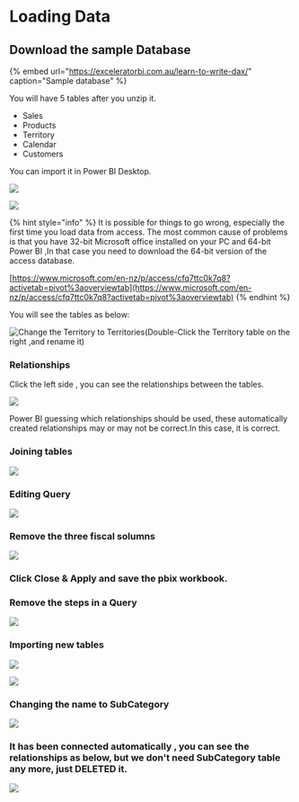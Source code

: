 # Loading Data

## Download the sample Database

{% embed url="https://exceleratorbi.com.au/learn-to-write-dax/" caption="Sample database" %}

You will have 5 tables after you unzip it. 

* Sales
* Products
* Territory
* Calendar
* Customers

You can import it in Power BI Desktop.

![](.gitbook/assets/image%20%2812%29.png)

![](.gitbook/assets/image%20%2810%29.png)



{% hint style="info" %}
It is possible for things to go wrong, especially the first time you load data from access. The most common cause of problems is that you have 32-bit Microsoft office installed on your PC and 64-bit Power BI ,In that case you need to download the 64-bit version of the access database.

[https://www.microsoft.com/en-nz/p/access/cfq7ttc0k7q8?activetab=pivot%3aoverviewtab](https://www.microsoft.com/en-nz/p/access/cfq7ttc0k7q8?activetab=pivot%3aoverviewtab)
{% endhint %}

You will see the tables as below:

![Change the Territory to Territories\(Double-Click the Territory table on the right ,and rename it\)](.gitbook/assets/image%20%282%29.png)

### Relationships

Click the left side , you can see the relationships between the tables.

![](.gitbook/assets/image%20%284%29.png)

Power BI guessing which relationships should be used, these automatically created relationships may or may not be correct.In this case, it is correct.

### Joining tables

![](.gitbook/assets/image%20%2823%29.png)

### Editing Query

![](.gitbook/assets/image%20%2817%29.png)

### Remove the three fiscal solumns

![](.gitbook/assets/image%20%2838%29.png)

### Click Close & Apply and save the pbix workbook.

### Remove the steps in a Query

![](.gitbook/assets/image%20%281%29.png)

### Importing new tables 

![](.gitbook/assets/image%20%2816%29.png)

![](.gitbook/assets/image%20%2815%29.png)

### Changing the name to SubCategory

![](.gitbook/assets/image%20%2818%29.png)

### It has been connected automatically , you can see the relationships as below, but we don't need SubCategory table any more, just DELETED it.

![](.gitbook/assets/image%20%2839%29.png)



